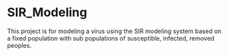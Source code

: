 # SIR_Modeling
This project is for modeling a virus using the SIR modeling system based on a fixed population with sub populations of susceptible, infected, removed peoples. 
